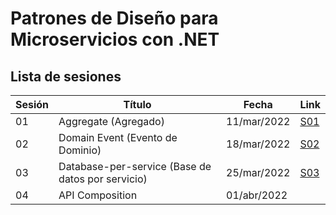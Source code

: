 # Patrones de Diseño para Microservicios con .NET

## Lista de sesiones

| Sesión | Título    | Fecha       | Link      |
|--------|-----------|-------------|-----------|
| 01     | Aggregate (Agregado) | 11/mar/2022 | [S01](src/s01/readme.md) |
| 02     | Domain Event (Evento de Dominio) | 18/mar/2022 | [S02](src/s02/readme.md) |
| 03     | Database-per-service (Base de datos por servicio) | 25/mar/2022 | [S03](src/s03/readme.md) |
| 04     | API Composition | 01/abr/2022 |
